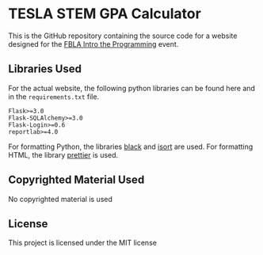 TESLA STEM GPA Calculator
=========================

This is the GitHub repository containing the source code for a website designed for the
[FBLA Intro the Programming](https://connect.fbla.org/headquarters/files/High%20School%20Competitive%20Events%20Resources/Individual%20Guidelines/Presentation%20Events/Introduction-to-Programming.pdf)
event.

Libraries Used
--------------
For the actual website, the following python libraries can be found here and in the `requirements.txt` file.

```
Flask>=3.0
Flask-SQLAlchemy>=3.0
Flask-Login>=0.6
reportlab>=4.0
```

For formatting Python, the libraries [black](https://pypi.org/project/black/) and [isort](https://pypi.org/project/isort/) are used.
For formatting HTML, the library [prettier](https://www.npmjs.com/package/prettier) is used.

Copyrighted Material Used
-------------------------
No copyrighted material is used

License
-------
This project is licensed under the MIT license
